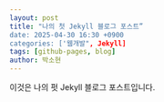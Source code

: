 ```yaml
---
layout: post
title: "나의 첫 Jekyll 블로그 포스트”
date: 2025-04-30 16:30 +0900
categories: ['웹개발", Jekyll]
tags: [github-pages, blog]
author: 박소현
---
```

이것은 나의 펏 Jekyll 블로그 포스트입니다. 
